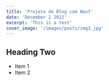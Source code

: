 ```yaml
---
title: 'Projeto de Blog com Next'
date: 'December 2 2022'
excerpt: 'This is a test'
cover_image: '/images/posts/img3.jpg'
---
```

## Heading Two
* Item 1
* Item 2